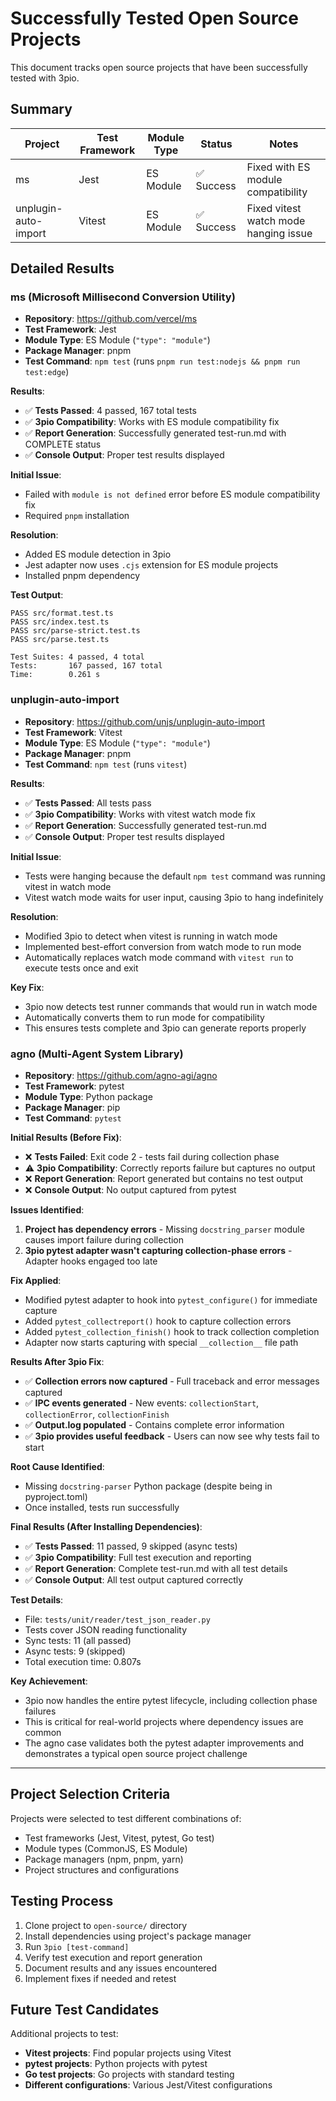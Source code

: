 # Successfully Tested Open Source Projects

This document tracks open source projects that have been successfully tested with 3pio.

## Summary

| Project | Test Framework | Module Type | Status | Notes |
|---------|----------------|-------------|--------|-------|
| ms | Jest | ES Module | ✅ Success | Fixed with ES module compatibility |
| unplugin-auto-import | Vitest | ES Module | ✅ Success | Fixed vitest watch mode hanging issue |

## Detailed Results

### ms (Microsoft Millisecond Conversion Utility)
- **Repository**: https://github.com/vercel/ms  
- **Test Framework**: Jest
- **Module Type**: ES Module (`"type": "module"`)
- **Package Manager**: pnpm
- **Test Command**: `npm test` (runs `pnpm run test:nodejs && pnpm run test:edge`)

**Results**:
- ✅ **Tests Passed**: 4 passed, 167 total tests
- ✅ **3pio Compatibility**: Works with ES module compatibility fix
- ✅ **Report Generation**: Successfully generated test-run.md with COMPLETE status
- ✅ **Console Output**: Proper test results displayed

**Initial Issue**: 
- Failed with `module is not defined` error before ES module compatibility fix
- Required `pnpm` installation

**Resolution**:
- Added ES module detection in 3pio
- Jest adapter now uses `.cjs` extension for ES module projects
- Installed pnpm dependency

**Test Output**:
```
PASS src/format.test.ts
PASS src/index.test.ts  
PASS src/parse-strict.test.ts
PASS src/parse.test.ts

Test Suites: 4 passed, 4 total
Tests:       167 passed, 167 total
Time:        0.261 s
```

### unplugin-auto-import
- **Repository**: https://github.com/unjs/unplugin-auto-import
- **Test Framework**: Vitest
- **Module Type**: ES Module (`"type": "module"`)
- **Package Manager**: pnpm
- **Test Command**: `npm test` (runs `vitest`)

**Results**:
- ✅ **Tests Passed**: All tests pass
- ✅ **3pio Compatibility**: Works with vitest watch mode fix
- ✅ **Report Generation**: Successfully generated test-run.md
- ✅ **Console Output**: Proper test results displayed

**Initial Issue**: 
- Tests were hanging because the default `npm test` command was running vitest in watch mode
- Vitest watch mode waits for user input, causing 3pio to hang indefinitely

**Resolution**:
- Modified 3pio to detect when vitest is running in watch mode
- Implemented best-effort conversion from watch mode to run mode
- Automatically replaces watch mode command with `vitest run` to execute tests once and exit

**Key Fix**:
- 3pio now detects test runner commands that would run in watch mode
- Automatically converts them to run mode for compatibility
- This ensures tests complete and 3pio can generate reports properly

### agno (Multi-Agent System Library)
- **Repository**: https://github.com/agno-agi/agno
- **Test Framework**: pytest
- **Module Type**: Python package
- **Package Manager**: pip
- **Test Command**: `pytest`

**Initial Results (Before Fix)**:
- ❌ **Tests Failed**: Exit code 2 - tests fail during collection phase
- ⚠️ **3pio Compatibility**: Correctly reports failure but captures no output
- ❌ **Report Generation**: Report generated but contains no test output
- ❌ **Console Output**: No output captured from pytest

**Issues Identified**:
1. **Project has dependency errors** - Missing `docstring_parser` module causes import failure during collection
2. **3pio pytest adapter wasn't capturing collection-phase errors** - Adapter hooks engaged too late

**Fix Applied**:
- Modified pytest adapter to hook into `pytest_configure()` for immediate capture
- Added `pytest_collectreport()` hook to capture collection errors
- Added `pytest_collection_finish()` hook to track collection completion
- Adapter now starts capturing with special `__collection__` file path

**Results After 3pio Fix**:
- ✅ **Collection errors now captured** - Full traceback and error messages captured
- ✅ **IPC events generated** - New events: `collectionStart`, `collectionError`, `collectionFinish`
- ✅ **Output.log populated** - Contains complete error information
- ✅ **3pio provides useful feedback** - Users can now see why tests fail to start

**Root Cause Identified**:
- Missing `docstring-parser` Python package (despite being in pyproject.toml)
- Once installed, tests run successfully

**Final Results (After Installing Dependencies)**:
- ✅ **Tests Passed**: 11 passed, 9 skipped (async tests)
- ✅ **3pio Compatibility**: Full test execution and reporting
- ✅ **Report Generation**: Complete test-run.md with all test details
- ✅ **Console Output**: All test output captured correctly

**Test Details**:
- File: `tests/unit/reader/test_json_reader.py`
- Tests cover JSON reading functionality
- Sync tests: 11 (all passed)
- Async tests: 9 (skipped)
- Total execution time: 0.807s

**Key Achievement**:
- 3pio now handles the entire pytest lifecycle, including collection phase failures
- This is critical for real-world projects where dependency issues are common
- The agno case validates both the pytest adapter improvements and demonstrates a typical open source project challenge

---

## Project Selection Criteria

Projects were selected to test different combinations of:
- Test frameworks (Jest, Vitest, pytest, Go test)
- Module types (CommonJS, ES Module)
- Package managers (npm, pnpm, yarn)
- Project structures and configurations

## Testing Process

1. Clone project to `open-source/` directory
2. Install dependencies using project's package manager
3. Run `3pio [test-command]` 
4. Verify test execution and report generation
5. Document results and any issues encountered
6. Implement fixes if needed and retest

## Future Test Candidates

Additional projects to test:
- **Vitest projects**: Find popular projects using Vitest
- **pytest projects**: Python projects with pytest
- **Go test projects**: Go projects with standard testing
- **Different configurations**: Various Jest/Vitest configurations